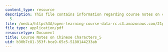 ```yaml
---
content_type: resource
description: This file contains information regarding course notes on chines characters
  5.
file: /media/https%3A/open-learning-course-data-rc.s3.amazonaws.com/21g-107-chinese-i-streamlined-fall-2014/b30b7c81353fbca965c55180144233ab_MIT21G_107F14_CourseNote_5.pdf
file_type: application/pdf
resourcetype: Document
title: Course Notes on Chinese Characters_5
uid: b30b7c81-353f-bca9-65c5-5180144233ab
---
```

